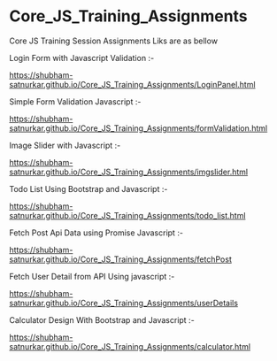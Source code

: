 # Core_JS_Training_Assignments
Core JS Training Session Assignments Liks are as bellow

Login Form with Javascript Validation :- 

https://shubham-satnurkar.github.io/Core_JS_Training_Assignments/LoginPanel.html

Simple Form Validation Javascript :-

https://shubham-satnurkar.github.io/Core_JS_Training_Assignments/formValidation.html

Image Slider with Javascript :-

https://shubham-satnurkar.github.io/Core_JS_Training_Assignments/imgslider.html

Todo List Using Bootstrap and Javascript :-

https://shubham-satnurkar.github.io/Core_JS_Training_Assignments/todo_list.html

Fetch Post Api Data using Promise Javascript :-

https://shubham-satnurkar.github.io/Core_JS_Training_Assignments/fetchPost

Fetch User Detail from API Using javascript :-

https://shubham-satnurkar.github.io/Core_JS_Training_Assignments/userDetails

Calculator Design With Bootstrap and Javascript :-

https://shubham-satnurkar.github.io/Core_JS_Training_Assignments/calculator.html
